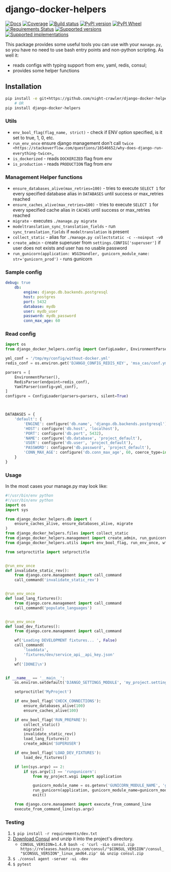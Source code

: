 # django-docker-helpers
[![Docs](https://readthedocs.org/projects/django-docker-helpers/badge/?style=flat)](https://readthedocs.org/projects/django-docker-helpers/)
[![Coverage](https://codecov.io/gh/night-crawler/django-docker-helpers/branch/master/graph/badge.svg)](https://codecov.io/gh/night-crawler/django-docker-helpers)
[![Build status](https://travis-ci.org/night-crawler/django-docker-helpers.svg?branch=master)](https://travis-ci.org/night-crawler/django-docker-helpers)
[![PyPI version](https://img.shields.io/pypi/v/django-docker-helpers.svg)](https://pypi.python.org/pypi/django-docker-helpers)
[![PyPI Wheel](https://img.shields.io/pypi/wheel/django-docker-helpers.svg)](https://pypi.python.org/pypi/django-docker-helpers)
[![Requirements Status](https://requires.io/github/night-crawler/django-docker-helpers/requirements.svg?branch=master)](https://requires.io/github/night-crawler/django-docker-helpers/requirements/?branch=master)
[![Supported versions](https://img.shields.io/pypi/pyversions/django-docker-helpers.svg)](https://pypi.python.org/pypi/django-docker-helpers)
[![Supported implementations](https://img.shields.io/pypi/implementation/django-docker-helpers.svg)](https://pypi.python.org/pypi/django-docker-helpers)

This package provides some useful tools you can use with your `manage.py`, 
so you have no need to use bash entry points and non-python scripting. 
As well it:
 - reads configs with typing support from env, yaml, redis, consul;
 - provides some helper functions

## Installation
```bash
pip install -e git+https://github.com/night-crawler/django-docker-helpers.git#egg=django-docker-helpers
    # OR
pip install django-docker-helpers
```

### Utils
- `env_bool_flag(flag_name, strict)` - check if ENV option specified, is it set to true, 1, 0, etc.
- `run_env_once` ensure django management don't call `twice <https://stackoverflow.com/questions/16546652/why-does-django-run-everything-twice>`_
- `is_dockerized` - reads `DOCKERIZED` flag from env
- `is_production` - reads `PRODUCTION` flag from env


### Management Helper functions
- `ensure_databases_alive(max_retries=100)` - tries to execute `SELECT 1` for every specified database alias in `DATABASES` until success or max_retries reached
- `ensure_caches_alive(max_retries=100)` - tries to execute `SELECT 1` for every specified cache alias in `CACHES` until success or max_retries reached
- `migrate` - executes `./manage.py migrate`
- `modeltranslation_sync_translation_fields` - run `sync_translation_fields` if `modeltranslation` is present
- `collect_static` - alias for `./manage.py collectstatic -c --noinput -v0`
- `create_admin` - create superuser from `settings.CONFIG['superuser']` if user does not exists and user has no usable password
- `run_gunicorn(application: WSGIHandler, gunicorn_module_name: str='gunicorn_prod')` - runs gunicorn


### Sample config
```yaml
debug: true
    db:
        engine: django.db.backends.postgresql
        host: postgres
        port: 5432
        database: mydb
        user: mydb_user
        password: mydb_password
        conn_max_age: 60
```

### Read config
```python
import os
from django_docker_helpers.config import ConfigLoader, EnvironmentParser, RedisParser, YamlParser

yml_conf = '/tmp/my/config/without-docker.yml'
redis_conf = os.environ.get('DJANGO_CONFIG_REDIS_KEY', 'msa_cas/conf.yml')

parsers = [
    EnvironmentParser(),
    RedisParser(endpoint=redis_conf),
    YamlParser(config=yml_conf),
]
configure = ConfigLoader(parsers=parsers, silent=True)



DATABASES = {
    'default': {
        'ENGINE': configure('db.name', 'django.db.backends.postgresql'),
        'HOST': configure('db.host', 'localhost'),
        'PORT': configure('db.port', 5432),
        'NAME': configure('db.database', 'project_default'),
        'USER': configure('db.user', 'project_default'),
        'PASSWORD': configure('db.password', 'project_default'),
        'CONN_MAX_AGE': configure('db.conn_max_age', 60, coerce_type=int),
    }
}
```    

### Usage

In the most cases your manage.py may look like:

```python
#!/usr/bin/env python
#!/usr/bin/env python
import os
import sys

from django_docker_helpers.db import (
    ensure_caches_alive, ensure_databases_alive, migrate
)
from django_docker_helpers.files import collect_static
from django_docker_helpers.management import create_admin, run_gunicorn
from django_docker_helpers.utils import env_bool_flag, run_env_once, wf

from setproctitle import setproctitle


@run_env_once
def invalidate_static_rev():
    from django.core.management import call_command
    call_command('invalidate_static_rev')


@run_env_once
def load_lang_fixtures():
    from django.core.management import call_command
    call_command('populate_languages')


@run_env_once
def load_dev_fixtures():
    from django.core.management import call_command

    wf('Loading DEVELOPMENT fixtures... ', False)
    call_command(
        'loaddata',
        'fixtures/dev/service_api__api_key.json'
    )
    wf('[DONE]\n')


if __name__ == '__main__':
    os.environ.setdefault('DJANGO_SETTINGS_MODULE', 'my_project.settings')

    setproctitle('MyProject')

    if env_bool_flag('CHECK_CONNECTIONS'):
        ensure_databases_alive(100)
        ensure_caches_alive(100)

    if env_bool_flag('RUN_PREPARE'):
        collect_static()
        migrate()
        invalidate_static_rev()
        load_lang_fixtures()
        create_admin('SUPERUSER')

    if env_bool_flag('LOAD_DEV_FIXTURES'):
        load_dev_fixtures()

    if len(sys.argv) == 2:
        if sys.argv[1] == 'rungunicorn':
            from my_project.wsgi import application

            gunicorn_module_name = os.getenv('GUNICORN_MODULE_NAME', 'gunicorn_dev')
            run_gunicorn(application, gunicorn_module_name=gunicorn_module_name)
            exit()

    from django.core.management import execute_from_command_line
    execute_from_command_line(sys.argv)


```

### Testing
1. `$ pip install -r requirements/dev.txt`
2. [Download Consul](https://www.consul.io/downloads.html) and unzip it into the project's directory.
    - `CONSUL_VERSION=1.4.0 bash -c 'curl -sLo consul.zip https://releases.hashicorp.com/consul/"$CONSUL_VERSION"/consul_"$CONSUL_VERSION"_linux_amd64.zip' && unzip consul.zip`
3. `$ ./consul agent -server -ui -dev`
4. `$ pytest`
